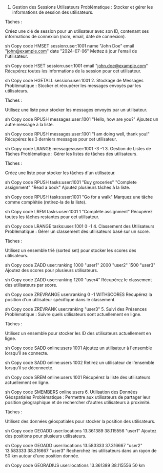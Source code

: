 1. Gestion des Sessions Utilisateurs
Problématique : Stocker et gérer les informations de session des utilisateurs.

Tâches :

Créez une clé de session pour un utilisateur avec son ID, contenant ses informations de connexion (nom, email, date de connexion).

sh
Copy code
HMSET session:user:1001 name "John Doe" email "john@example.com" date "2024-07-06"
Mettez à jour l'email de l'utilisateur.

sh
Copy code
HSET session:user:1001 email "john.doe@example.com"
Récupérez toutes les informations de la session pour cet utilisateur.

sh
Copy code
HGETALL session:user:1001
2. Stockage de Messages
Problématique : Stocker et récupérer les messages envoyés par les utilisateurs.

Tâches :

Utilisez une liste pour stocker les messages envoyés par un utilisateur.

sh
Copy code
RPUSH messages:user:1001 "Hello, how are you?"
Ajoutez un autre message à la liste.

sh
Copy code
RPUSH messages:user:1001 "I am doing well, thank you!"
Récupérez les 3 derniers messages pour cet utilisateur.

sh
Copy code
LRANGE messages:user:1001 -3 -1
3. Gestion de Listes de Tâches
Problématique : Gérer les listes de tâches des utilisateurs.

Tâches :

Créez une liste pour stocker les tâches d'un utilisateur.

sh
Copy code
RPUSH tasks:user:1001 "Buy groceries" "Complete assignment" "Read a book"
Ajoutez plusieurs tâches à la liste.

sh
Copy code
RPUSH tasks:user:1001 "Go for a walk"
Marquez une tâche comme complétée (retirez-la de la liste).

sh
Copy code
LREM tasks:user:1001 1 "Complete assignment"
Récupérez toutes les tâches restantes pour cet utilisateur.

sh
Copy code
LRANGE tasks:user:1001 0 -1
4. Classement des Utilisateurs
Problématique : Gérer un classement des utilisateurs basé sur un score.

Tâches :

Utilisez un ensemble trié (sorted set) pour stocker les scores des utilisateurs.

sh
Copy code
ZADD user:ranking 1000 "user1" 2000 "user2" 1500 "user3"
Ajoutez des scores pour plusieurs utilisateurs.

sh
Copy code
ZADD user:ranking 1200 "user4"
Récupérez le classement des utilisateurs par score.

sh
Copy code
ZREVRANGE user:ranking 0 -1 WITHSCORES
Récupérez la position d'un utilisateur spécifique dans le classement.

sh
Copy code
ZREVRANK user:ranking "user3"
5. Suivi des Présences
Problématique : Suivre quels utilisateurs sont actuellement en ligne.

Tâches :

Utilisez un ensemble pour stocker les ID des utilisateurs actuellement en ligne.

sh
Copy code
SADD online:users 1001
Ajoutez un utilisateur à l'ensemble lorsqu'il se connecte.

sh
Copy code
SADD online:users 1002
Retirez un utilisateur de l'ensemble lorsqu'il se déconnecte.

sh
Copy code
SREM online:users 1001
Récupérez la liste des utilisateurs actuellement en ligne.

sh
Copy code
SMEMBERS online:users
6. Utilisation des Données Géospatiales
Problématique : Permettre aux utilisateurs de partager leur position géographique et de rechercher d'autres utilisateurs à proximité.

Tâches :

Utilisez des données géospatiales pour stocker la position des utilisateurs.

sh
Copy code
GEOADD user:locations 13.361389 38.115556 "user1"
Ajoutez des positions pour plusieurs utilisateurs.

sh
Copy code
GEOADD user:locations 13.583333 37.316667 "user2" 13.583333 38.316667 "user3"
Recherchez les utilisateurs dans un rayon de 50 km autour d'une position donnée.

sh
Copy code
GEORADIUS user:locations 13.361389 38.115556 50 km

